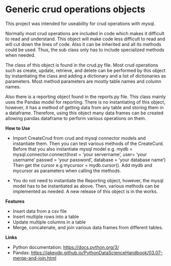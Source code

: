 # Generic crud operations objects

This project was intended for useability for crud operations with mysql. 

Normally most crud operations are included in code which makes it difficult to read and understand. This object will make code less difficult to read and will cut down the lines of code. Also it can be inherited and all its methods could be used. Thus, the sub class only has to include specialized methods when needed.

The class of this object is found in the crud.py file. Most crud operations such as create, update, retrieve, and delete can be performed by this object by instantiating the class and adding a dictionary and a list of dictionaries as parameters. Most method parameters are mostly table names and column names.

Also there is a reporting object found in the reports.py file. This class mainly uses the Pandas model for reporting. There is no instantiating of this object, however, it has a method of getting data from any table and storing them in a dataframe. Therefore, using this object many data frames can be created allowing pandas dataframe to perform various operations on them.

**How to Use**

* Import CreateCrud from crud and mysql connector models and instantiate them. Then you can test various methods of the CreateCurd. Before that you also instantiate mysql model  e.g. mydb = mysql.connector.connect(host = ‘your servername’, user= ‘your username’ passwd = ‘your password’, database = ‘your database name’) Then get the cursor e.g mycursor = mydb.cursor(). Add mydb and mycursor as parameters when calling the methods.

* You do not need to instantiate the Reporting object, however, the mysql model has to be instantiated as above. Then, various methods can be implemented as needed. A new release of this object is in the works.

**Features**
* Insert data from a csv file
* Insert multiple rows into a table
* Update multiple columns in a table
* Merge, concatenate, and join various data frames from different tables.

**Links**

* Python documentation:  https://docs.python.org/3/
* Pandas: https://jakevdp.github.io/PythonDataScienceHandbook/03.07-merge-and-join.html



